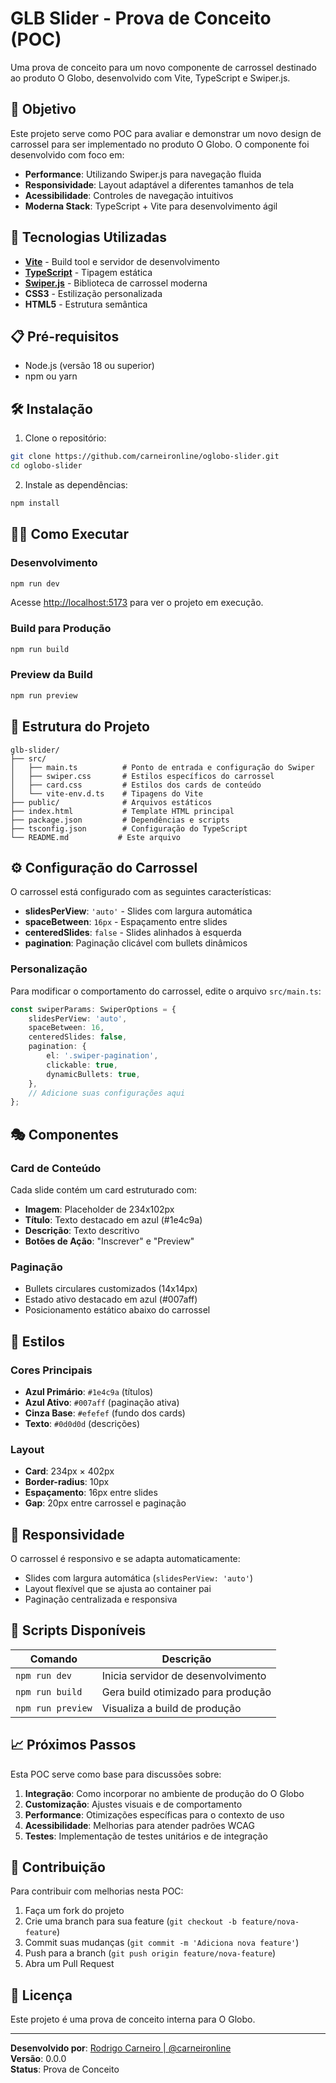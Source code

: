 # GLB Slider - Prova de Conceito (POC)

Uma prova de conceito para um novo componente de carrossel destinado ao produto O Globo, desenvolvido com Vite, TypeScript e Swiper.js.

## 🎯 Objetivo

Este projeto serve como POC para avaliar e demonstrar um novo design de carrossel para ser implementado no produto O Globo. O componente foi desenvolvido com foco em:

-   **Performance**: Utilizando Swiper.js para navegação fluida
-   **Responsividade**: Layout adaptável a diferentes tamanhos de tela
-   **Acessibilidade**: Controles de navegação intuitivos
-   **Moderna Stack**: TypeScript + Vite para desenvolvimento ágil

## 🚀 Tecnologias Utilizadas

-   **[Vite](https://vitejs.dev/)** - Build tool e servidor de desenvolvimento
-   **[TypeScript](https://www.typescriptlang.org/)** - Tipagem estática
-   **[Swiper.js](https://swiperjs.com/)** - Biblioteca de carrossel moderna
-   **CSS3** - Estilização personalizada
-   **HTML5** - Estrutura semântica

## 📋 Pré-requisitos

-   Node.js (versão 18 ou superior)
-   npm ou yarn

## 🛠️ Instalação

1. Clone o repositório:

```bash
git clone https://github.com/carneironline/oglobo-slider.git
cd oglobo-slider
```

2. Instale as dependências:

```bash
npm install
```

## 🏃‍♂️ Como Executar

### Desenvolvimento

```bash
npm run dev
```

Acesse <http://localhost:5173> para ver o projeto em execução.

### Build para Produção

```bash
npm run build
```

### Preview da Build

```bash
npm run preview
```

## 🎨 Estrutura do Projeto

```text
glb-slider/
├── src/
│   ├── main.ts          # Ponto de entrada e configuração do Swiper
│   ├── swiper.css       # Estilos específicos do carrossel
│   ├── card.css         # Estilos dos cards de conteúdo
│   └── vite-env.d.ts    # Tipagens do Vite
├── public/              # Arquivos estáticos
├── index.html           # Template HTML principal
├── package.json         # Dependências e scripts
├── tsconfig.json        # Configuração do TypeScript
└── README.md           # Este arquivo
```

## ⚙️ Configuração do Carrossel

O carrossel está configurado com as seguintes características:

-   **slidesPerView**: `'auto'` - Slides com largura automática
-   **spaceBetween**: `16px` - Espaçamento entre slides
-   **centeredSlides**: `false` - Slides alinhados à esquerda
-   **pagination**: Paginação clicável com bullets dinâmicos

### Personalização

Para modificar o comportamento do carrossel, edite o arquivo `src/main.ts`:

```typescript
const swiperParams: SwiperOptions = {
    slidesPerView: 'auto',
    spaceBetween: 16,
    centeredSlides: false,
    pagination: {
        el: '.swiper-pagination',
        clickable: true,
        dynamicBullets: true,
    },
    // Adicione suas configurações aqui
};
```

## 🎭 Componentes

### Card de Conteúdo

Cada slide contém um card estruturado com:

-   **Imagem**: Placeholder de 234x102px
-   **Título**: Texto destacado em azul (#1e4c9a)
-   **Descrição**: Texto descritivo
-   **Botões de Ação**: "Inscrever" e "Preview"

### Paginação

-   Bullets circulares customizados (14x14px)
-   Estado ativo destacado em azul (#007aff)
-   Posicionamento estático abaixo do carrossel

## 🎨 Estilos

### Cores Principais

-   **Azul Primário**: `#1e4c9a` (títulos)
-   **Azul Ativo**: `#007aff` (paginação ativa)
-   **Cinza Base**: `#efefef` (fundo dos cards)
-   **Texto**: `#0d0d0d` (descrições)

### Layout

-   **Card**: 234px × 402px
-   **Border-radius**: 10px
-   **Espaçamento**: 16px entre slides
-   **Gap**: 20px entre carrossel e paginação

## 📱 Responsividade

O carrossel é responsivo e se adapta automaticamente:

-   Slides com largura automática (`slidesPerView: 'auto'`)
-   Layout flexível que se ajusta ao container pai
-   Paginação centralizada e responsiva

## 🔧 Scripts Disponíveis

| Comando           | Descrição                          |
| ----------------- | ---------------------------------- |
| `npm run dev`     | Inicia servidor de desenvolvimento |
| `npm run build`   | Gera build otimizado para produção |
| `npm run preview` | Visualiza a build de produção      |

## 📈 Próximos Passos

Esta POC serve como base para discussões sobre:

1. **Integração**: Como incorporar no ambiente de produção do O Globo
2. **Customização**: Ajustes visuais e de comportamento
3. **Performance**: Otimizações específicas para o contexto de uso
4. **Acessibilidade**: Melhorias para atender padrões WCAG
5. **Testes**: Implementação de testes unitários e de integração

## 🤝 Contribuição

Para contribuir com melhorias nesta POC:

1. Faça um fork do projeto
2. Crie uma branch para sua feature (`git checkout -b feature/nova-feature`)
3. Commit suas mudanças (`git commit -m 'Adiciona nova feature'`)
4. Push para a branch (`git push origin feature/nova-feature`)
5. Abra um Pull Request

## 📄 Licença

Este projeto é uma prova de conceito interna para O Globo.

---

**Desenvolvido por**: [Rodrigo Carneiro | @carneironline](https://github.com/carneironline)  
**Versão**: 0.0.0  
**Status**: Prova de Conceito
